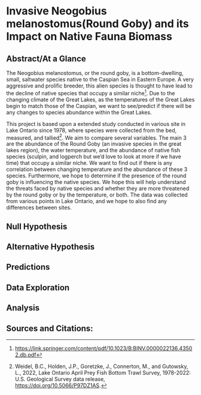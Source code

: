 # Invasive Neogobius melanostomus(Round Goby) and its Impact on Native Fauna Biomass

## Abstract/At a Glance
The Neogobius melanostomus, or the round goby, is a bottom-dwelling, small, saltwater species native to the Caspian Sea in Eastern Europe. A very aggressive and 
prolific breeder, this alien species is thought to have lead to the decline of native species that occupy a similar niche[^1]. Due to the changing climate of the Great Lakes, as the temperatures of the Great Lakes begin to match those of the Caspian, we want to see/predict if there will be any changes to species abundance within the Great Lakes.

This project is based upon a extended study conducted in various site in Lake Ontario since 1978, where species were collected from the bed, measured, and tallied[^2]. We aim to compare several variables. The main 3 are the abundance of the Round Goby (an invasive species in the great lakes region), the water temperature, and the abundance of native fish species (sculpin, and logperch but we’d love to look at more if we have time) that occupy a similar niche. We want to find out if there is any correlation between changing temperature and the abundance of these 3 species. Furthermore, we hope to determine if the presence of the round goby is influencing the native species. We hope this will help understand the threats faced by native species and whether they are more threatened by the round goby or by the temperature, or both. The data was collected from various points in Lake Ontario, and we hope to also find any differences between sites.



## Null Hypothesis


## Alternative Hypothesis 



## Predictions


## Data Exploration 


## Analysis 



## Sources and Citations:
[^1]: https://link.springer.com/content/pdf/10.1023/B:BINV.0000022136.43502.db.pdf
[^2]: Weidel, B.C., Holden, J.P., Goretzke, J., Connerton, M., and Gutowsky, L., 2022, Lake Ontario April Prey Fish Bottom Trawl Survey, 1978-2022: U.S. Geological Survey data release, https://doi.org/10.5066/P97DZ1AS.
